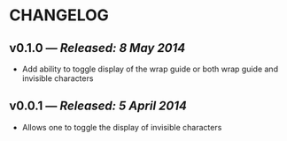 # CHANGELOG

## **v0.1.0** &mdash; *Released: 8 May 2014*

* Add ability to toggle display of the wrap guide or both wrap guide and invisible characters

## **v0.0.1** &mdash; *Released: 5 April 2014*

* Allows one to toggle the display of invisible characters
